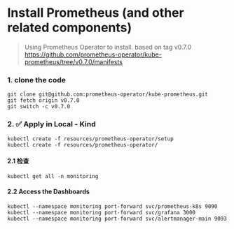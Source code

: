 # Install Prometheus (and other related components)

> Using Prometheus Operator to install. based on tag v0.7.0 https://github.com/prometheus-operator/kube-prometheus/tree/v0.7.0/manifests

### 1. clone the code
```
git clone git@github.com:prometheus-operator/kube-prometheus.git
git fetch origin v0.7.0
git switch -c v0.7.0  
```

### 2. ✅ Apply in Local - Kind
```
kubectl create -f resources/prometheus-operator/setup 
kubectl create -f resources/prometheus-operator/
```
#### 2.1 检查
```
kubectl get all -n monitoring
```

#### 2.2 Access the Dashboards
```
kubectl --namespace monitoring port-forward svc/prometheus-k8s 9090
kubectl --namespace monitoring port-forward svc/grafana 3000
kubectl --namespace monitoring port-forward svc/alertmanager-main 9093
```